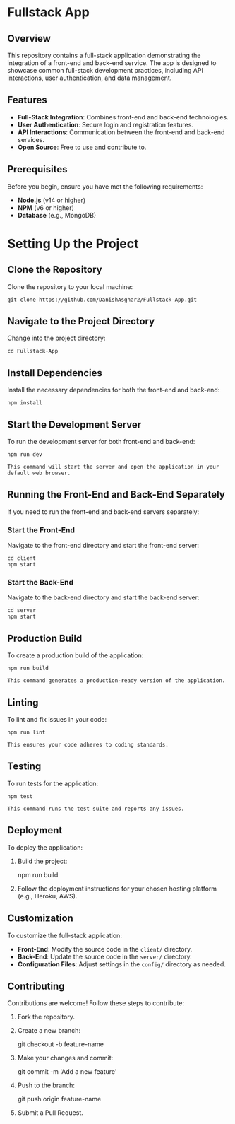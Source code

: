 # Fullstack App

## Overview

This repository contains a full-stack application demonstrating the integration of a front-end and back-end service. The app is designed to showcase common full-stack development practices, including API interactions, user authentication, and data management.

## Features

- **Full-Stack Integration**: Combines front-end and back-end technologies.
- **User Authentication**: Secure login and registration features.
- **API Interactions**: Communication between the front-end and back-end services.
- **Open Source**: Free to use and contribute to.

## Prerequisites

Before you begin, ensure you have met the following requirements:

- **Node.js** (v14 or higher)
- **NPM** (v6 or higher)
- **Database** (e.g., MongoDB)

# Setting Up the Project

## Clone the Repository

Clone the repository to your local machine:

    git clone https://github.com/DanishAsghar2/Fullstack-App.git

## Navigate to the Project Directory

Change into the project directory:

    cd Fullstack-App

## Install Dependencies

Install the necessary dependencies for both the front-end and back-end:

    npm install

## Start the Development Server

To run the development server for both front-end and back-end:

    npm run dev

    This command will start the server and open the application in your default web browser.

## Running the Front-End and Back-End Separately

If you need to run the front-end and back-end servers separately:

### Start the Front-End

Navigate to the front-end directory and start the front-end server:

    cd client
    npm start

### Start the Back-End

Navigate to the back-end directory and start the back-end server:

    cd server
    npm start

## Production Build

To create a production build of the application:

    npm run build

    This command generates a production-ready version of the application.

## Linting

To lint and fix issues in your code:

    npm run lint

    This ensures your code adheres to coding standards.

## Testing

To run tests for the application:

    npm test

    This command runs the test suite and reports any issues.

## Deployment

To deploy the application:

1. Build the project:

    npm run build

2. Follow the deployment instructions for your chosen hosting platform (e.g., Heroku, AWS).

## Customization

To customize the full-stack application:

- **Front-End**: Modify the source code in the `client/` directory.
- **Back-End**: Update the source code in the `server/` directory.
- **Configuration Files**: Adjust settings in the `config/` directory as needed.

## Contributing

Contributions are welcome! Follow these steps to contribute:

1. Fork the repository.

2. Create a new branch:

    git checkout -b feature-name

3. Make your changes and commit:

    git commit -m 'Add a new feature'

4. Push to the branch:

    git push origin feature-name

5. Submit a Pull Request.
